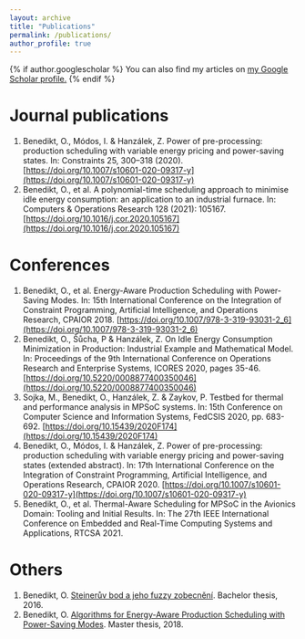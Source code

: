 ```yaml
---
layout: archive
title: "Publications"
permalink: /publications/
author_profile: true
---
```


{% if author.googlescholar %}
  You can also find my articles on <u><a href="{{author.googlescholar}}">my Google Scholar profile</a>.</u>
{% endif %}

# Journal publications

 1. Benedikt, O., Módos, I. & Hanzálek, Z. Power of pre-processing: production scheduling with variable energy pricing and power-saving states. In: Constraints 25, 300–318 (2020). [https://doi.org/10.1007/s10601-020-09317-y](https://doi.org/10.1007/s10601-020-09317-y)
 2. Benedikt, O., et al. A polynomial-time scheduling approach to minimise idle energy consumption: an application to an industrial furnace. In: Computers & Operations Research 128 (2021): 105167. [https://doi.org/10.1016/j.cor.2020.105167](https://doi.org/10.1016/j.cor.2020.105167)

# Conferences

 1. Benedikt, O., et al. Energy-Aware Production Scheduling with Power-Saving Modes. In: 15th International Conference on the Integration of Constraint Programming, Artificial Intelligence, and Operations Research, CPAIOR 2018. [https://doi.org/10.1007/978-3-319-93031-2_6](https://doi.org/10.1007/978-3-319-93031-2_6)
 2. Benedikt, O., Šůcha, P & Hanzálek, Z. On Idle Energy Consumption Minimization in Production: Industrial Example and Mathematical Model. In: Proceedings of the 9th International Conference on Operations Research and Enterprise Systems, ICORES 2020, pages 35-46.[https://doi.org/10.5220/0008877400350046](https://doi.org/10.5220/0008877400350046)
 3. Sojka, M.,  Benedikt, O., Hanzálek, Z. & Zaykov, P. Testbed for thermal and performance analysis in MPSoC systems. In: 15th Conference on Computer Science and Information Systems, FedCSIS 2020, pp. 683-692. [https://doi.org/10.15439/2020F174](https://doi.org/10.15439/2020F174)
 4. Benedikt, O., Módos, I. & Hanzálek, Z. Power of pre-processing: production scheduling with variable energy pricing and power-saving states (extended abstract). In: 17th International Conference on the Integration of Constraint Programming, Artificial Intelligence, and Operations Research, CPAIOR 2020. [https://doi.org/10.1007/s10601-020-09317-y](https://doi.org/10.1007/s10601-020-09317-y) 
 5. Benedikt, O., et al. Thermal-Aware Scheduling for MPSoC in the Avionics Domain: Tooling and Initial Results. In: The 27th IEEE International Conference on Embedded and Real-Time Computing Systems and Applications, RTCSA 2021.

# Others

 1. Benedikt, O. [Steinerův bod a jeho fuzzy zobecnění](https://dspace.cvut.cz/handle/10467/64666). Bachelor thesis, 2016. 
 2. Benedikt, O. [Algorithms for Energy-Aware Production Scheduling with Power-Saving Modes](https://dspace.cvut.cz/handle/10467/77065). Master thesis, 2018.

